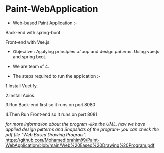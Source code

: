 # Paint-WebApplication
- Web-based Paint Application :-

Back-end with spring-boot. 

Front-end with Vue.js.

- Objective : Applying principles of oop and design patterns. Using vue.js and spring boot.
- We are team of 4.


- The steps required to run the application :-

1.Install Vuetify.

2.Install Axios.

3.Run Back-end first so it runs on port 8080

4.Then Run Front-end so it runs on port 8081

*for more information about the program -like the UML, how we have applied design patterns and Snapshots of the program- you can check the pdf file "Web Based Drawing Program".*
https://github.com/MohamedIbrahim99/Paint-WebApplication/blob/main/Web%20Based%20Drawing%20Program.pdf
